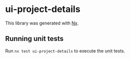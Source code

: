 # ui-project-details

This library was generated with [Nx](https://nx.dev).

## Running unit tests

Run `nx test ui-project-details` to execute the unit tests.
